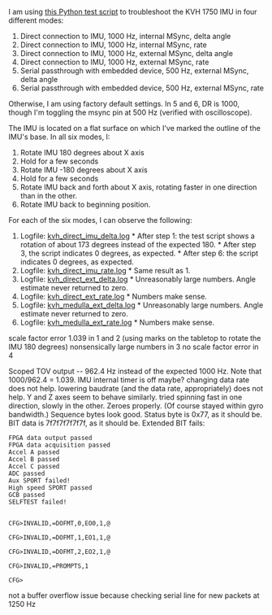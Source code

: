I am using [this Python test script](https://github.com/osudrl/atrias/blob/374b7dde6a13065d6b9810f221f51f5b39029d9b/software/atrias/scripts/kvh_ahrs_test.py) to troubleshoot the KVH 1750 IMU in four different modes:

  1. Direct connection to IMU, 1000 Hz, internal MSync, delta angle
  2. Direct connection to IMU, 1000 Hz, internal MSync, rate
  3. Direct connection to IMU, 1000 Hz, external MSync, delta angle
  4. Direct connection to IMU, 1000 Hz, external MSync, rate
  5. Serial passthrough with embedded device, 500 Hz, external MSync, delta angle
  6. Serial passthrough with embedded device, 500 Hz, external MSync, rate

Otherwise, I am using factory default settings. In 5 and 6, DR is 1000, though
I'm toggling the msync pin at 500 Hz (verified with oscilloscope).

The IMU is located on a flat surface on which I've marked the outline of the
IMU's base. In all six modes, I:

  1. Rotate IMU 180 degrees about X axis
  2. Hold for a few seconds
  3. Rotate IMU -180 degrees about X axis
  4. Hold for a few seconds
  5. Rotate IMU back and forth about X axis, rotating faster in one direction
     than in the other.
  6. Rotate IMU back to beginning position.

For each of the six modes, I can observe the following:

  1. Logfile: [kvh\_direct\_imu\_delta.log](kvh_direct_imu_delta.log)
    * After step 1: the test script shows a rotation of about 173 degrees
      instead of the expected 180.
    * After step 3, the script indicates 0 degrees, as expected.
    * After step 6: the script indicates 0 degrees, as expected.
  2. Logfile: [kvh\_direct\_imu\_rate.log](kvh_direct_imu_rate.log)
    * Same result as 1.
  3. Logfile: [kvh\_direct\_ext\_delta.log](kvh_direct_ext_delta.log)
    * Unreasonably large numbers. Angle estimate never returned to zero.
  4. Logfile: [kvh\_direct\_ext\_rate.log](kvh_direct_ext_rate.log)
    * Numbers make sense.
  5. Logfile: [kvh\_medulla\_ext\_delta.log](kvh_medulla_ext_delta.log)
    * Unreasonably large numbers. Angle estimate never returned to zero.
  6. Logfile: [kvh\_medulla\_ext\_rate.log](kvh_medulla_ext_rate.log)
    * Numbers make sense.

scale factor error 1.039 in 1 and 2 (using marks on the tabletop to rotate the IMU 180 degrees)
nonsensically large numbers in 3
no scale factor error in 4

Scoped TOV output -- 962.4 Hz instead of the expected 1000 Hz. Note that 1000/962.4 = 1.039.
IMU internal timer is off maybe?
changing data rate does not help.
lowering baudrate (and the data rate, appropriately) does not help.
Y and Z axes seem to behave similarly.
tried spinning fast in one direction, slowly in the other. Zeroes properly. (Of course stayed within gyro bandwidth.)
Sequence bytes look good.
Status byte is 0x77, as it should be.
BIT data is 7f7f7f7f7f7f, as it should be.
Extended BIT fails:

	FPGA data output passed
	FPGA data acquisition passed
	Accel A passed
	Accel B passed
	Accel C passed
	ADC passed
	Aux SPORT failed!
	High speed SPORT passed
	GCB passed
	SELFTEST failed!


	CFG>INVALID,=DOFMT,0,EO0,1,@

	CFG>INVALID,=DOFMT,1,EO1,1,@

	CFG>INVALID,=DOFMT,2,EO2,1,@

	CFG>INVALID,=PROMPTS,1

	CFG>


not a buffer overflow issue because checking serial line for new packets at 1250 Hz

<!--
vim: ft=markdown
-->

